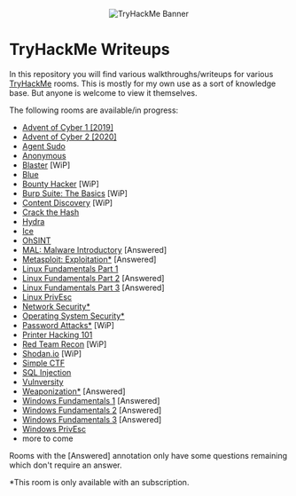 
<p align="center">
   <img src="https://jarrodrizor.com/wp-content/uploads/2022/03/thm_banner.jpeg" alt="TryHackMe Banner">
</p>

# TryHackMe Writeups

In this repository you will find various walkthroughs/writeups for various [TryHackMe](https://tryhackme.com/) rooms. This is mostly for my own use as a sort of knowledge base. But anyone is welcome to view it themselves.

The following rooms are available/in progress:

- [Advent of Cyber 1 [2019]](25daysofchristmas/25daysofchristmas.md)
- [Advent of Cyber 2 [2020]](adventofcyber2/adventofcyber2.md)
- [Agent Sudo](agentsudoctf/agentsudoctf.md)
- [Anonymous](anonymous/anonymous.md)
- [Blaster](blaster/blaster.md) [WiP]
- [Blue](blue/blue.md)
- [Bounty Hacker](cowboyhacker/cowboyhacker.md) [WiP]
- [Burp Suite: The Basics](burpsuitebasics/burpsuitebasics.md) [WiP]
- [Content Discovery](contentdiscovery/contentdiscovery.md) [WiP]
- [Crack the Hash](crackthehash/crackthehash.md)
- [Hydra](hydra/hydra.md)
- [Ice](ice/ice.md)
- [OhSINT](ohsint/ohsint.md)
- [MAL: Malware Introductory](malmalintroductory/malmalintroductory.md) [Answered]
- [Metasploit: Exploitation*](metasploitexploitation) [Answered]
- [Linux Fundamentals Part 1](linuxfundamentalspart1/linuxfundamentalspart1.md)
- [Linux Fundamentals Part 2](linuxfundamentalspart2/linuxfundamentalspart2.md) [Answered]
- [Linux Fundamentals Part 3](linuxfundamentalspart3/linuxfundamentalspart3.md) [Answered]
- [Linux PrivEsc](linuxprivesc/linuxprivesc.md)
- [Network Security*](intronetworksecurity/intronetworksecurity.md)
- [Operating System Security*](operatingsystemsecurity/operatingsystemsecurity.md)
- [Password Attacks*](passwordattacks/passwordattacks.md) [WiP]
- [Printer Hacking 101](printerhacking101/printerhacking101.md)
- [Red Team Recon](redteamrecon/redteamrecon.md) [WiP]
- [Shodan.io](shodan/shodan.md) [WiP]
- [Simple CTF](easyctf/easyctf.md)
- [SQL Injection](sql_injection/sql_injection.md)
- [Vulnversity](vulnversity/vulnversity.md)
- [Weaponization*](weaponization/weaponization.md) [Answered]
- [Windows Fundamentals 1](windowsfundamentals1/windowsfundamentals.md) [Answered]
- [Windows Fundamentals 2](windowsfundamentals2/windowsfundamentals2.md) [Answered]
- [Windows Fundamentals 3](windowsfundamentals3/windowsfundamentals3.md) [Answered]
- [Windows PrivEsc](windows10privesc/windows10privesc.md)
- more to come

Rooms with the [Answered] annotation only have some questions remaining which don't require an answer.

*This room is only available with an subscription.
